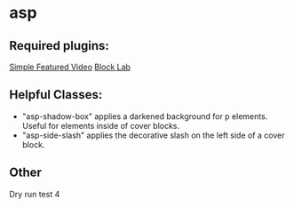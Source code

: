 # asp

## Required plugins: 
[Simple Featured Video](https://wordpress.org/plugins/simple-featured-video/)
[Block Lab](https://wordpress.org/plugins/block-lab/)

## Helpful Classes: 
- "asp-shadow-box" applies a darkened background for p elements. Useful for elements inside of cover blocks.
- "asp-side-slash" applies the decorative slash on the left side of a cover block.

## Other
Dry run test 4